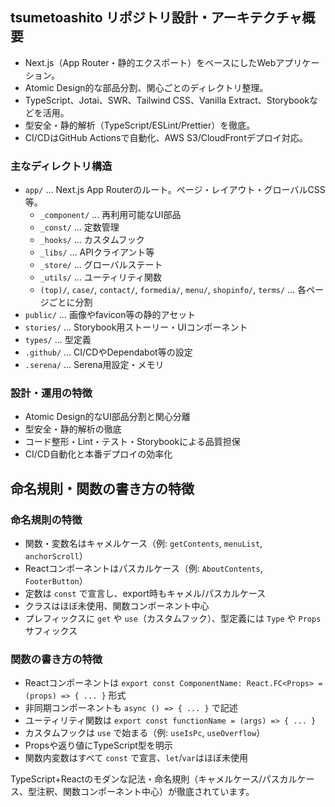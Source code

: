 ## tsumetoashito リポジトリ設計・アーキテクチャ概要

- Next.js（App Router・静的エクスポート）をベースにしたWebアプリケーション。
- Atomic Design的な部品分割、関心ごとのディレクトリ整理。
- TypeScript、Jotai、SWR、Tailwind CSS、Vanilla Extract、Storybookなどを活用。
- 型安全・静的解析（TypeScript/ESLint/Prettier）を徹底。
- CI/CDはGitHub Actionsで自動化、AWS S3/CloudFrontデプロイ対応。

### 主なディレクトリ構造

- `app/` … Next.js App Routerのルート。ページ・レイアウト・グローバルCSS等。
  - `_component/` … 再利用可能なUI部品
  - `_const/` … 定数管理
  - `_hooks/` … カスタムフック
  - `_libs/` … APIクライアント等
  - `_store/` … グローバルステート
  - `_utils/` … ユーティリティ関数
  - `(top)/`, `case/`, `contact/`, `formedia/`, `menu/`, `shopinfo/`, `terms/` … 各ページごとに分割
- `public/` … 画像やfavicon等の静的アセット
- `stories/` … Storybook用ストーリー・UIコンポーネント
- `types/` … 型定義
- `.github/` … CI/CDやDependabot等の設定
- `.serena/` … Serena用設定・メモリ

### 設計・運用の特徴

- Atomic Design的なUI部品分割と関心分離
- 型安全・静的解析の徹底
- コード整形・Lint・テスト・Storybookによる品質担保
- CI/CD自動化と本番デプロイの効率化

## 命名規則・関数の書き方の特徴

### 命名規則の特徴

- 関数・変数名はキャメルケース（例: `getContents`, `menuList`, `anchorScroll`）
- Reactコンポーネントはパスカルケース（例: `AboutContents`, `FooterButton`）
- 定数は `const` で宣言し、export時もキャメル/パスカルケース
- クラスはほぼ未使用、関数コンポーネント中心
- プレフィックスに `get` や `use`（カスタムフック）、型定義には `Type` や `Props` サフィックス

### 関数の書き方の特徴

- Reactコンポーネントは `export const ComponentName: React.FC<Props> = (props) => { ... }` 形式
- 非同期コンポーネントも `async () => { ... }` で記述
- ユーティリティ関数は `export const functionName = (args) => { ... }`
- カスタムフックは `use` で始まる（例: `useIsPc`, `useOverflow`）
- Propsや返り値にTypeScript型を明示
- 関数内変数はすべて `const` で宣言、`let`/`var`はほぼ未使用

TypeScript+Reactのモダンな記法・命名規則（キャメルケース/パスカルケース、型注釈、関数コンポーネント中心）が徹底されています。
